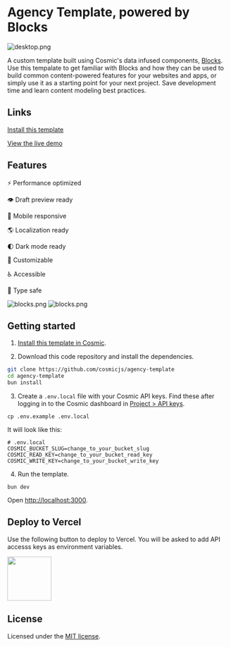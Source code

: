# Agency Template, powered by Blocks
![desktop.png](https://imgix.cosmicjs.com/69313380-b156-11ee-9844-f9a09795e2a3-desktop.png)

A custom template built using Cosmic's data infused components, [Blocks](https://blocks.cosmicjs.com). Use this tempalate to get familiar with Blocks and how they can be used to build common content-powered features for your websites and apps, or simply use it as a starting point for your next project. Save development time and learn content modeling best practices.

## Links

[Install this template](https://www.cosmicjs.com/marketplace/templates/agency)

[View the live demo](https://cosmic-agency-template.vercel.app/)

## Features
⚡️ Performance optimized

👁 Draft preview ready

📱 Mobile responsive

🌎 Localization ready

🌓 Dark mode ready

🔧 Customizable

♿️ Accessible

🦺 Type safe

![blocks.png](https://imgix.cosmicjs.com/271670f0-b156-11ee-9844-f9a09795e2a3-blocks.png)
![blocks.png](https://imgix.cosmicjs.com/0bf19f40-b16d-11ee-9844-f9a09795e2a3-blocks.png)

## Getting started

1. [Install this template in Cosmic](https://www.cosmicjs.com/marketplace/templates/agency).

2. Download this code repository and install the dependencies.
```bash
git clone https://github.com/cosmicjs/agency-template
cd agency-template
bun install
```

3. Create a `.env.local` file with your Cosmic API keys. Find these after logging in to the Cosmic dashboard in [Project > API keys](https://app.cosmicjs.com/?redirect_to=?highlight=api-keys).
```
cp .env.example .env.local
```

It will look like this:
```
# .env.local
COSMIC_BUCKET_SLUG=change_to_your_bucket_slug
COSMIC_READ_KEY=change_to_your_bucket_read_key
COSMIC_WRITE_KEY=change_to_your_bucket_write_key
```

4. Run the template.
```
bun dev
```

Open [http://localhost:3000](http://localhost:3000).

## Deploy to Vercel

Use the following button to deploy to Vercel. You will be asked to add API accesss keys as environment variables.

<a href="https://vercel.com/import/git?c=1&s=https://github.com/cosmicjs/agency-template&env=COSMIC_BUCKET_SLUG,COSMIC_READ_KEY,COSMIC_WRITE_KEY" rel="noopener noreferrer" target="_blank"><img src="https://cdn.cosmicjs.com/d3f0d5e0-c064-11ea-9a05-6f8a16b0b14c-deploy-to-vercel.svg" style="width: 100px;" class="fr-fic fr-dib fr-fil"></a>

## License

Licensed under the [MIT license](https://github.com/cosmicjs/agency-template/blob/main/LICENSE).

